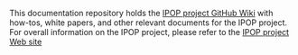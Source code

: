 This documentation repository holds the [IPOP project GitHub Wiki](https://github.com/ipop-project/documentation/wiki) with how-tos, white papers, and other relevant documents for the IPOP project.
For overall information on the IPOP project, please refer to the [IPOP project Web site](http://www.ipop-project.org)
